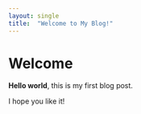 ```yaml
---
layout: single
title:  "Welcome to My Blog!"
---
```


# Welcome

**Hello world**, this is my first blog post.

I hope you like it!
